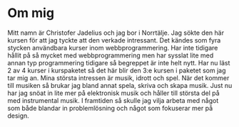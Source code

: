 Om mig
====================================

Mitt namn är Christofer Jadelius och jag bor i Norrtälje. 
Jag sökte den här kursen för att jag tyckte att den verkade intressant. Det kändes som fyra stycken användbara kurser inom webbprogrammering. Har inte tidigare hållit på så mycket med webbprogrammering men har sysslat lite med annan typ programmering tidigare så begreppet är inte helt nytt. Har nu läst 2 av 4 kurser i kurspaketet så det här blir den 3:e kursen i paketet som jag tar mig an. 
Mina största intressen är musik, idrott och spel. När det kommer till musiken så brukar jag bland annat spela, skriva och skapa musik. Just nu har jag snöat in lite mer på elektronisk musik och håller till största del på med instrumental musik.
I framtiden så skulle jag vilja arbeta med något som både blandar in problemlösning och något som fokuserar mer på design.